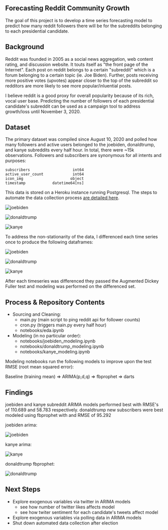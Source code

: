 ## Forecasting Reddit Community Growth 

The goal of this project is to develop a time series forecasting model to predict how many reddit followers there will be for the subreddits belonging to each presidential candidate.

## Background

Reddit was founded in 2005 as a social news aggregation, web content rating, and discussion website. It touts itself as "the front page of the Internet". Each post on reddit belongs to a certain "subreddit" which is  a forum belonging to a certain topic (ie. Joe Biden). Further, posts receiving more positive votes (upvotes) appear closer to the top of the subreddit so redditors are more likely to see more popular/inluential posts.

I believe reddit is a good proxy for overall popularity because of its rich, vocal user base. Predicting the number of followers of each presidential candidate's subreddit can be used as a campaign tool to address growth/loss until November 3, 2020.

## Dataset

The primary dataset was compiled since August 10, 2020 and polled how many followers and active users belonged to the joebiden, donaldtrump, and kanye subreddits every half hour. In total, there were ~15k observations. Followers and subscribers are synonymous for all intents and purposes:

```
subscribers                   int64
active_user_count             int64
icon_img                     object
timestamp            datetime64[ns]
```

This data is stored on a Heroku instance running Postgresql. The steps to automate the data collection process [are detailed here](https://medium.com/@kennyoh517/diy-datasets-ba180658e9e7).

![joebiden](https://github.com/kenyo/final-project/blob/master/images/joebiden_df.png?raw=true)

![donaldtrump](https://github.com/kenyo/final-project/blob/master/images/donaldtrump_df.png?raw=true)

![kanye](https://github.com/kenyo/final-project/blob/master/images/kanye_df.png?raw=true)

To address the non-stationarity of the data, I differenced each time series once to produce the following dataframes:

![joebiden](https://github.com/kenyo/final-project/blob/master/images/joebiden_new_subs.png?raw=true)

![donaldtrump](https://github.com/kenyo/final-project/blob/master/images/donaldtrump_new_subs.png?raw=true)

![kanye](https://github.com/kenyo/final-project/blob/master/images/kanye_new_subs.png?raw=true)

After each timeseries was differenced they passed the Augmented Dickey Fuller test and modeling was performed on the differenced set.

## Process & Repository Contents

* Sourcing and Cleaning: 
  * main.py (main script to ping reddit api for follower counts)
  * cron.py (triggers main.py every half hour)
  * notebooks/eda.ipynb
* Modeling (in no particular order):
  * notebooks/joebiden_modeling.ipynb
  * notebooks/donaldtrump_modeling.ipynb
  * notebooks/kanye_modeling.ipynb

Modeling notebooks run the following models to improve upon the test RMSE (root mean squared error):

Baseline (training mean) => ARIMA(p,d,q) => fbprophet => darts

## Findings

joebiden and kanye subreddit ARIMA models performed best with RMSE's of 110.689 and 58.783 respectively. donaldtrump new subscribers were best modeled using fbprophet with and RMSE of 95.292

joebiden arima:

![joebiden](https://github.com/kenyo/final-project/blob/master/images/joebiden_arima.png?raw=true)

kanye arima:

![kanye](https://github.com/kenyo/final-project/blob/master/images/kanye_arima.png?raw=true)

donaldtrump fbprophet:

![donaldtrump](https://github.com/kenyo/final-project/blob/master/images/donaldtrump_fbprophet_.png?raw=true)

## Next Steps

* Explore exogenous variables via twitter in ARIMA models
  * see how number of twitter likes affects model
  * see how twiter sentiment for each candidate's tweets affect model
* Explore exogenous variables via polling data in ARIMA models
* Shut down automated data collection after election

